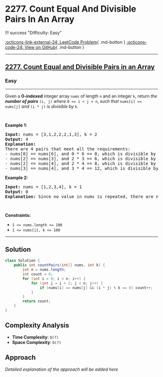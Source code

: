 # 2277. Count Equal And Divisible Pairs In An Array

!!! success "Difficulty: Easy"

[:octicons-link-external-24: LeetCode Problem](https://leetcode.com/problems/count-equal-and-divisible-pairs-in-an-array/){ .md-button }
[:octicons-code-24: View on GitHub](https://github.com/RAJ8664/Leetcode/tree/master/2277-count-equal-and-divisible-pairs-in-an-array){ .md-button }

---

<h2><a href="https://leetcode.com/problems/count-equal-and-divisible-pairs-in-an-array">2277. Count Equal and Divisible Pairs in an Array</a></h2><h3>Easy</h3><hr>Given a <strong>0-indexed</strong> integer array <code>nums</code> of length <code>n</code> and an integer <code>k</code>, return <em>the <strong>number of pairs</strong></em> <code>(i, j)</code> <em>where</em> <code>0 &lt;= i &lt; j &lt; n</code>, <em>such that</em> <code>nums[i] == nums[j]</code> <em>and</em> <code>(i * j)</code> <em>is divisible by</em> <code>k</code>.
<p>&nbsp;</p>
<p><strong class="example">Example 1:</strong></p>

<pre>
<strong>Input:</strong> nums = [3,1,2,2,2,1,3], k = 2
<strong>Output:</strong> 4
<strong>Explanation:</strong>
There are 4 pairs that meet all the requirements:
- nums[0] == nums[6], and 0 * 6 == 0, which is divisible by 2.
- nums[2] == nums[3], and 2 * 3 == 6, which is divisible by 2.
- nums[2] == nums[4], and 2 * 4 == 8, which is divisible by 2.
- nums[3] == nums[4], and 3 * 4 == 12, which is divisible by 2.
</pre>

<p><strong class="example">Example 2:</strong></p>

<pre>
<strong>Input:</strong> nums = [1,2,3,4], k = 1
<strong>Output:</strong> 0
<strong>Explanation:</strong> Since no value in nums is repeated, there are no pairs (i,j) that meet all the requirements.
</pre>

<p>&nbsp;</p>
<p><strong>Constraints:</strong></p>

<ul>
	<li><code>1 &lt;= nums.length &lt;= 100</code></li>
	<li><code>1 &lt;= nums[i], k &lt;= 100</code></li>
</ul>


---

## Solution

```java
class Solution {
    public int countPairs(int[] nums, int k) {
        int n = nums.length;
        int count = 0;
        for (int i = 0; i < n; i++) {
            for (int j = i + 1; j < n; j++) {
                if (nums[i] == nums[j] && (i * j) % k == 0) count++;
            }
        }
        return count;
    }
}
```

## Complexity Analysis

- **Time Complexity**: `O(?)`
- **Space Complexity**: `O(?)`

## Approach

*Detailed explanation of the approach will be added here*

